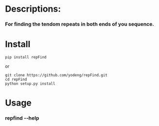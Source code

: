 # Descriptions:
### For finding the tendom repeats in both ends of you sequence.

# Install
    pip install repFind
or 
  
    git clone https://github.com/yodeng/repFind.git
    cd repFind
    python setup.py install

# Usage
### repfind --help
